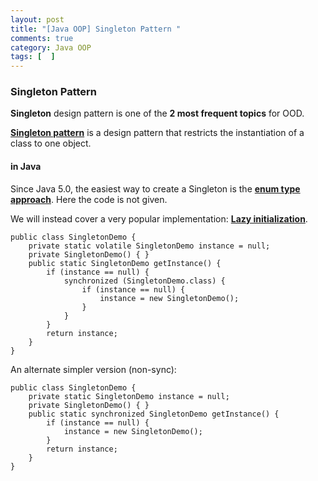 ```yaml
---
layout: post
title: "[Java OOP] Singleton Pattern "
comments: true
category: Java OOP
tags: [  ]
---
```


### Singleton Pattern

__Singleton__ design pattern is one of the __2 most frequent topics__ for OOD. 

__[Singleton pattern](http://en.wikipedia.org/wiki/Singleton_pattern)__ is a design pattern that restricts the instantiation of a class to one object. 

#### in Java

Since Java 5.0, the easiest way to create a Singleton is the __[enum type approach](http://en.wikipedia.org/wiki/Singleton_pattern#The_Enum_way)__. Here the code is not given. 

We will instead cover a very popular implementation: __[Lazy initialization](http://en.wikipedia.org/wiki/Singleton_pattern#Lazy_initialization)__. 

    public class SingletonDemo {
        private static volatile SingletonDemo instance = null;
        private SingletonDemo() { }
        public static SingletonDemo getInstance() {
            if (instance == null) {
                synchronized (SingletonDemo.class) {
                    if (instance == null) {
                        instance = new SingletonDemo();
                    }
                }
            }
            return instance;
        }
    }

An alternate simpler version (non-sync):

    public class SingletonDemo {
        private static SingletonDemo instance = null;
        private SingletonDemo() { }
        public static synchronized SingletonDemo getInstance() {
            if (instance == null) {
                instance = new SingletonDemo();
            }
            return instance;
        }
    }
